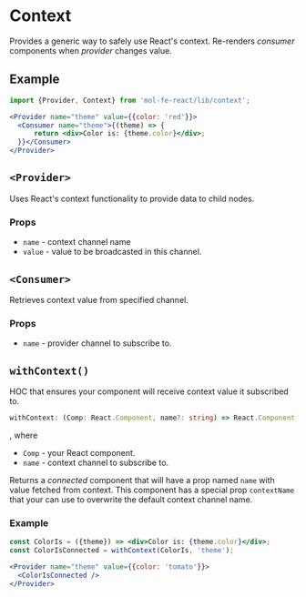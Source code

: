 # Context

Provides a generic way to safely use React's context. Re-renders *consumer*
components when *provider* changes value.

## Example

```jsx
import {Provider, Context} from 'mol-fe-react/lib/context';

<Provider name="theme" value={{color: 'red'}}>
  <Consumer name="theme">{(theme) => {
      return <div>Color is: {theme.color}</div>;
  }}</Consumer>
</Provider>
```

## `<Provider>`

Uses React's context functionality to provide data to child nodes.

### Props

  - `name` - context channel name
  - `value` - value to be broadcasted in this channel.

## `<Consumer>`

Retrieves context value from specified channel.

### Props

  - `name` - provider channel to subscribe to.


## `withContext()`

HOC that ensures your component will receive context value it subscribed to.

```ts
withContext: (Comp: React.Component, name?: string) => React.Component;
```

, where

  - `Comp` - your React component.
  - `name` - context channel to subscribe to.

Returns a *connected* component that will have a prop named `name` with value
fetched from context. This component has a special prop `contextName` that
your can use to overwrite the default context channel name.

### Example

```jsx
const ColorIs = ({theme}) => <div>Color is: {theme.color}</div>;
const ColorIsConnected = withContext(ColorIs, 'theme');

<Provider name="theme" value={{color: 'tomato'}}>
  <ColorIsConnected />
</Provider>
```